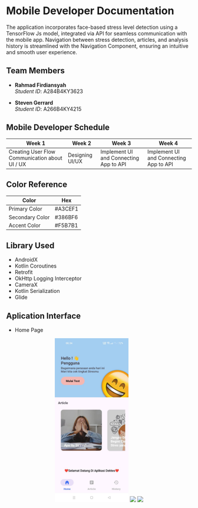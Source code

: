 # Mobile Developer Documentation
The application incorporates face-based stress level detection using a TensorFlow Js model, integrated via API for seamless communication with the mobile app. Navigation between stress detection, articles, and analysis history is streamlined with the Navigation Component, ensuring an intuitive and smooth user experience.

## Team Members
- **Rahmad Firdiansyah**  
  *Student ID*: A284B4KY3623 

- **Steven Gerrard**  
  *Student ID*: A266B4KY4215 
  

## Mobile Developer Schedule

| Week 1                 | Week 2                   | Week 3                               | Week 4                                  |
| ---------------------- | ------------------------ | ------------------------------------ | --------------------------------------- |
| Creating User Flow Communication about UI / UX  | Designing UI/UX   | Implement UI and Connecting App to API | Implement UI and Connecting App to API |



## Color Reference

| Color             | Hex                                                                |
| ----------------- | ------------------------------------------------------------------ |
| Primary Color | #A3CEF1 |
| Secondary Color | #386BF6 |
| Accent Color | #F5B7B1 |




## Library Used
- AndroidX
- Kotlin Coroutines
- Retrofit
- OkHttp Logging Interceptor
- CameraX
- Kotlin Serialization
- Glide

## Aplication Interface

- Home Page
<p align="center">
  <img src="https://github.com/Rahmadfirdiansyah/Operasi-matriks/blob/main/ss/WhatsApp%20Image%202024-12-13%20at%2000.39.02%20(1).jpeg" width="200"/>
  <img src="https://github.com/Rahmadfirdiansyah/Operasi-matriks/blob/main/ss/WhatsApp%20Image%202024-12-13%20at%2000.39.02%20(2).jpeg" width="200"/>
  <img src="https://github.com/Rahmadfirdiansyah/Operasi-matriks/blob/main/ss/WhatsApp%20Image%202024-12-13%20at%2000.39.02%20(3).jpeg" width="200"/>
</p>
